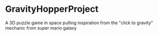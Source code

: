 # GravityHopperProject
 A 3D puzzle game in space pulling inspiration from the "click to gravity" mechanic from super mario galaxy
